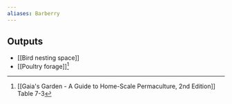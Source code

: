 ```yaml
---
aliases: Barberry
---
```

## Outputs
- [[Bird nesting space]]
- [[Poultry forage]][^1]

[^1]: [[Gaia's Garden - A Guide to Home-Scale Permaculture, 2nd Edition]] Table 7-3
